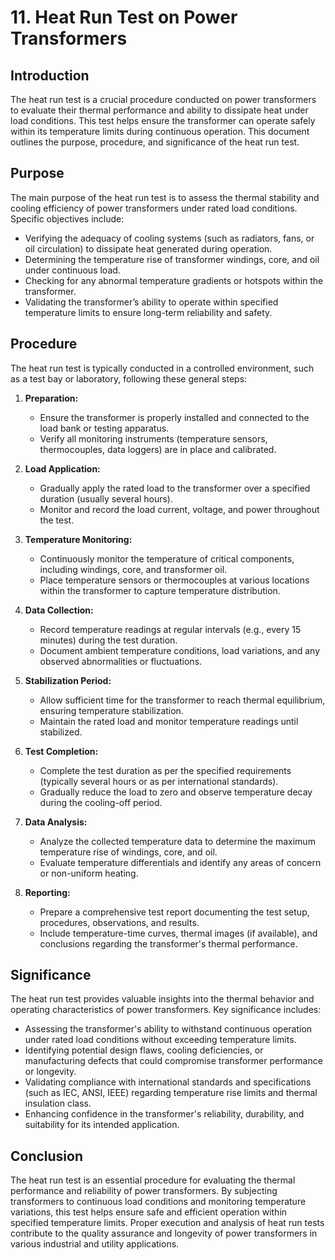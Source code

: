 # 11. Heat Run Test on Power Transformers

## Introduction
The heat run test is a crucial procedure conducted on power transformers to evaluate their thermal performance and ability to dissipate heat under load conditions. This test helps ensure the transformer can operate safely within its temperature limits during continuous operation. This document outlines the purpose, procedure, and significance of the heat run test.

## Purpose
The main purpose of the heat run test is to assess the thermal stability and cooling efficiency of power transformers under rated load conditions. Specific objectives include:

- Verifying the adequacy of cooling systems (such as radiators, fans, or oil circulation) to dissipate heat generated during operation.
- Determining the temperature rise of transformer windings, core, and oil under continuous load.
- Checking for any abnormal temperature gradients or hotspots within the transformer.
- Validating the transformer’s ability to operate within specified temperature limits to ensure long-term reliability and safety.

## Procedure
The heat run test is typically conducted in a controlled environment, such as a test bay or laboratory, following these general steps:

1. **Preparation:**
   - Ensure the transformer is properly installed and connected to the load bank or testing apparatus.
   - Verify all monitoring instruments (temperature sensors, thermocouples, data loggers) are in place and calibrated.

2. **Load Application:**
   - Gradually apply the rated load to the transformer over a specified duration (usually several hours).
   - Monitor and record the load current, voltage, and power throughout the test.

3. **Temperature Monitoring:**
   - Continuously monitor the temperature of critical components, including windings, core, and transformer oil.
   - Place temperature sensors or thermocouples at various locations within the transformer to capture temperature distribution.

4. **Data Collection:**
   - Record temperature readings at regular intervals (e.g., every 15 minutes) during the test duration.
   - Document ambient temperature conditions, load variations, and any observed abnormalities or fluctuations.

5. **Stabilization Period:**
   - Allow sufficient time for the transformer to reach thermal equilibrium, ensuring temperature stabilization.
   - Maintain the rated load and monitor temperature readings until stabilized.

6. **Test Completion:**
   - Complete the test duration as per the specified requirements (typically several hours or as per international standards).
   - Gradually reduce the load to zero and observe temperature decay during the cooling-off period.

7. **Data Analysis:**
   - Analyze the collected temperature data to determine the maximum temperature rise of windings, core, and oil.
   - Evaluate temperature differentials and identify any areas of concern or non-uniform heating.

8. **Reporting:**
   - Prepare a comprehensive test report documenting the test setup, procedures, observations, and results.
   - Include temperature-time curves, thermal images (if available), and conclusions regarding the transformer's thermal performance.

## Significance
The heat run test provides valuable insights into the thermal behavior and operating characteristics of power transformers. Key significance includes:

- Assessing the transformer's ability to withstand continuous operation under rated load conditions without exceeding temperature limits.
- Identifying potential design flaws, cooling deficiencies, or manufacturing defects that could compromise transformer performance or longevity.
- Validating compliance with international standards and specifications (such as IEC, ANSI, IEEE) regarding temperature rise limits and thermal insulation class.
- Enhancing confidence in the transformer's reliability, durability, and suitability for its intended application.

## Conclusion
The heat run test is an essential procedure for evaluating the thermal performance and reliability of power transformers. By subjecting transformers to continuous load conditions and monitoring temperature variations, this test helps ensure safe and efficient operation within specified temperature limits. Proper execution and analysis of heat run tests contribute to the quality assurance and longevity of power transformers in various industrial and utility applications.


